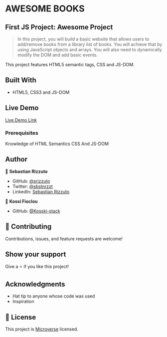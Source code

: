 # AWESOME BOOKS
## First JS Project: Awesome Project

> In this project, you will build a basic website that allows users to add/remove books from a library list of books. You will achieve that by using JavaScript objects and arrays. You will also need to dynamically modify the DOM and add basic events.

This project features HTML5 semantic tags, CSS and JS-DOM.

## Built With

- HTML5, CSS3 and JS-DOM

## Live Demo

[Live Demo Link](https://srizzuto.github.io/AwesomeBooks/)


### Prerequisites

Knowledge of HTML Semantics CSS And JS-DOM

## Author

👤 **Sebastian Rizzuto**

- GitHub: [@srizzuto](https://github.com/srizzuto/)
- Twitter: [@sbstnrzzt](https://twitter.com/sbstnrzzt)
- LinkedIn: [Sebastian Rizzuto](https://linkedin.com/srizzuto/)

👤 **Kossi Fioclou**

- GitHub: [@Kosski-stack](https://github.com/Kossi-stack)

## 🤝 Contributing

Contributions, issues, and feature requests are welcome!

## Show your support

Give a ⭐️ if you like this project!

## Acknowledgments

- Hat tip to anyone whose code was used
- Inspiration

## 📝 License

This project is [Microverse](https://www.microverse.org/) licensed.